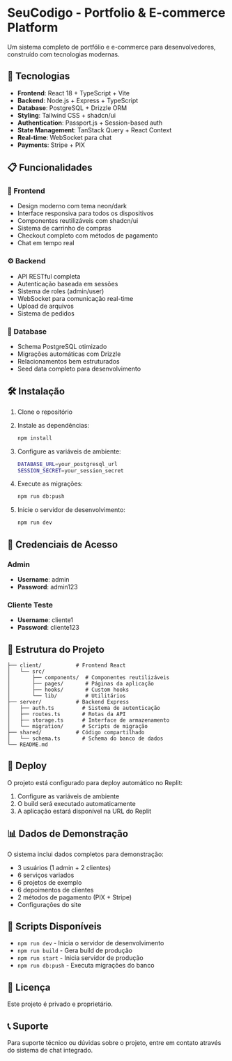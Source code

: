 # SeuCodigo - Portfolio & E-commerce Platform

Um sistema completo de portfólio e e-commerce para desenvolvedores, construído com tecnologias modernas.

## 🚀 Tecnologias

- **Frontend**: React 18 + TypeScript + Vite
- **Backend**: Node.js + Express + TypeScript
- **Database**: PostgreSQL + Drizzle ORM
- **Styling**: Tailwind CSS + shadcn/ui
- **Authentication**: Passport.js + Session-based auth
- **State Management**: TanStack Query + React Context
- **Real-time**: WebSocket para chat
- **Payments**: Stripe + PIX

## 📋 Funcionalidades

### 🎨 Frontend
- Design moderno com tema neon/dark
- Interface responsiva para todos os dispositivos
- Componentes reutilizáveis com shadcn/ui
- Sistema de carrinho de compras
- Checkout completo com métodos de pagamento
- Chat em tempo real

### ⚙️ Backend
- API RESTful completa
- Autenticação baseada em sessões
- Sistema de roles (admin/user)
- WebSocket para comunicação real-time
- Upload de arquivos
- Sistema de pedidos

### 💾 Database
- Schema PostgreSQL otimizado
- Migrações automáticas com Drizzle
- Relacionamentos bem estruturados
- Seed data completo para desenvolvimento

## 🛠️ Instalação

1. Clone o repositório
2. Instale as dependências:
   ```bash
   npm install
   ```

3. Configure as variáveis de ambiente:
   ```bash
   DATABASE_URL=your_postgresql_url
   SESSION_SECRET=your_session_secret
   ```

4. Execute as migrações:
   ```bash
   npm run db:push
   ```

5. Inicie o servidor de desenvolvimento:
   ```bash
   npm run dev
   ```

## 🔑 Credenciais de Acesso

### Admin
- **Username**: admin
- **Password**: admin123

### Cliente Teste
- **Username**: cliente1
- **Password**: cliente123

## 📁 Estrutura do Projeto

```
├── client/           # Frontend React
│   └── src/
│       ├── components/  # Componentes reutilizáveis
│       ├── pages/       # Páginas da aplicação
│       ├── hooks/       # Custom hooks
│       └── lib/         # Utilitários
├── server/           # Backend Express
│   ├── auth.ts         # Sistema de autenticação
│   ├── routes.ts       # Rotas da API
│   ├── storage.ts      # Interface de armazenamento
│   └── migration/      # Scripts de migração
├── shared/           # Código compartilhado
│   └── schema.ts       # Schema do banco de dados
└── README.md
```

## 🚀 Deploy

O projeto está configurado para deploy automático no Replit:

1. Configure as variáveis de ambiente
2. O build será executado automaticamente
3. A aplicação estará disponível na URL do Replit

## 📊 Dados de Demonstração

O sistema inclui dados completos para demonstração:
- 3 usuários (1 admin + 2 clientes)
- 6 serviços variados
- 6 projetos de exemplo
- 6 depoimentos de clientes
- 2 métodos de pagamento (PIX + Stripe)
- Configurações do site

## 🔧 Scripts Disponíveis

- `npm run dev` - Inicia o servidor de desenvolvimento
- `npm run build` - Gera build de produção
- `npm run start` - Inicia servidor de produção
- `npm run db:push` - Executa migrações do banco

## 📝 Licença

Este projeto é privado e proprietário.

## 📞 Suporte

Para suporte técnico ou dúvidas sobre o projeto, entre em contato através do sistema de chat integrado.